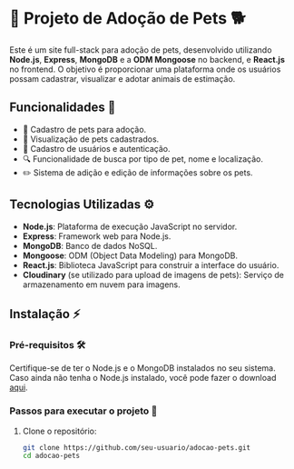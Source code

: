 # 🐾 Projeto de Adoção de Pets 🐕

Este é um site full-stack para adoção de pets, desenvolvido utilizando **Node.js**, **Express**, **MongoDB** e a **ODM Mongoose** no backend, e **React.js** no frontend. O objetivo é proporcionar uma plataforma onde os usuários possam cadastrar, visualizar e adotar animais de estimação.

## Funcionalidades 📝

- 🐶 Cadastro de pets para adoção.
- 👀 Visualização de pets cadastrados.
- 👤 Cadastro de usuários e autenticação.
- 🔍 Funcionalidade de busca por tipo de pet, nome e localização.
- ✏️ Sistema de adição e edição de informações sobre os pets.

## Tecnologias Utilizadas ⚙️

- **Node.js**: Plataforma de execução JavaScript no servidor.
- **Express**: Framework web para Node.js.
- **MongoDB**: Banco de dados NoSQL.
- **Mongoose**: ODM (Object Data Modeling) para MongoDB.
- **React.js**: Biblioteca JavaScript para construir a interface do usuário.
- **Cloudinary** (se utilizado para upload de imagens de pets): Serviço de armazenamento em nuvem para imagens.

## Instalação ⚡

### Pré-requisitos 🛠️

Certifique-se de ter o Node.js e o MongoDB instalados no seu sistema. Caso ainda não tenha o Node.js instalado, você pode fazer o download [aqui](https://nodejs.org/).

### Passos para executar o projeto 🚀

1. Clone o repositório:

   ```bash
   git clone https://github.com/seu-usuario/adocao-pets.git
   cd adocao-pets
